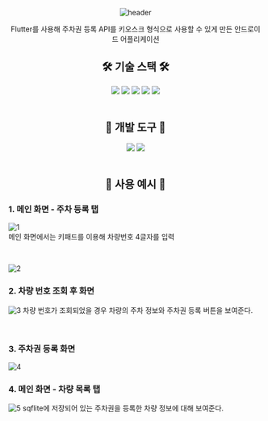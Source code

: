 <p align="center">
  <img src="https://capsule-render.vercel.app/api?type=waving&height=250&color=a2dcec&fontColor=363636&text=%EC%A3%BC%EC%B0%A8%EA%B6%8C%20%EB%93%B1%EB%A1%9D%20%EC%96%B4%ED%94%8C" alt="header"/>
</p>

<p align="center">
    Flutter를 사용해 주차권 등록 API를 키오스크 형식으로 사용할 수 있게 만든 안드로이드 어플리케이션
</p>

<center>

## 🛠️ 기술 스택 🛠️

<div align="center">
    <img src="https://img.shields.io/badge/flutter-02569B?style=for-the-badge&logo=flutter&logoColor=white">
    <img src="https://img.shields.io/badge/sqlite-003B57?style=for-the-badge&logo=sqlite&logoColor=white">
    <img src="https://img.shields.io/badge/dotenv-ECD53F?style=for-the-badge&logo=dotenv&logoColor=white">
    <img src="https://img.shields.io/badge/android-3DDC84?style=for-the-badge&logo=android&logoColor=white">
    <img src="https://img.shields.io/badge/dart-0175C2?style=for-the-badge&logo=dart&logoColor=white">
</div>

<br>

## 🧰 개발 도구 🧰

<div align="center">
    <img src="https://img.shields.io/badge/VSCODE-007ACC?style=for-the-badge&logo=visualstudiocode&logoColor=white">
    <img src="https://img.shields.io/badge/git-F05032?style=for-the-badge&logo=git&logoColor=white">
</div>

<br>

## 🔰 사용 예시 🔰

</center>

### 1. 메인 화면 - 주차 등록 탭

![1](https://github.com/bandall/parking_management/assets/32717522/ef4965d2-05e8-46b7-95c4-03d716ee02c3)  
메인 화면에서는 키패드를 이용해 차량번호 4글자를 입력

<br>

![2](https://github.com/bandall/parking_management/assets/32717522/a85d2769-2af1-47a0-97ce-2f3a8038b87f)

### 2. 차량 번호 조회 후 화면

![3](https://github.com/bandall/parking_management/assets/32717522/a7920dbd-5ae7-4b06-8b2c-b62cf71dc948)
차량 번호가 조회되었을 경우 차량의 주차 정보와 주차권 등록 버튼을 보여준다.

<br>

### 3. 주차권 등록 화면

![4](https://github.com/bandall/parking_management/assets/32717522/cc922cdd-b745-4274-a6a6-d11f4b221c40)

### 4. 메인 화면 - 차량 목록 탭

![5](https://github.com/bandall/parking_management/assets/32717522/8da68fbe-1d79-42b7-8284-2bc4fd2d82ce)
sqflite에 저장되어 있는 주차권을 등록한 차량 정보에 대해 보여준다.
